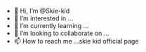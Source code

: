 - 👋 Hi, I’m @Skie-kid
- 👀 I’m interested in ...
- 🌱 I’m currently learning ...
- 💞️ I’m looking to collaborate on ...
- 📫 How to reach me ...skie kid official page

<!---
Skie-kid/Skie-kid is a ✨ special ✨ repository because its `README.md` (this file) appears on your GitHub profile.
You can click the Preview link to take a look at your changes.
--->
